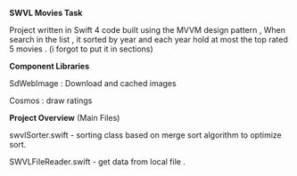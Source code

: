 **SWVL Movies Task**	

Project written in Swift 4 code built using the MVVM design pattern
, When search in the list , it sorted by year and each year hold at most the top rated 5 movies  . (i forgot to put it in sections)



**Component Libraries**	


SdWebImage : Download and cached images

Cosmos : draw ratings




**Project Overview** (Main Files)


swvlSorter.swift	         - sorting class based on merge sort algorithm to optimize sort.

SWVLFileReader.swift      - get data from local file .
